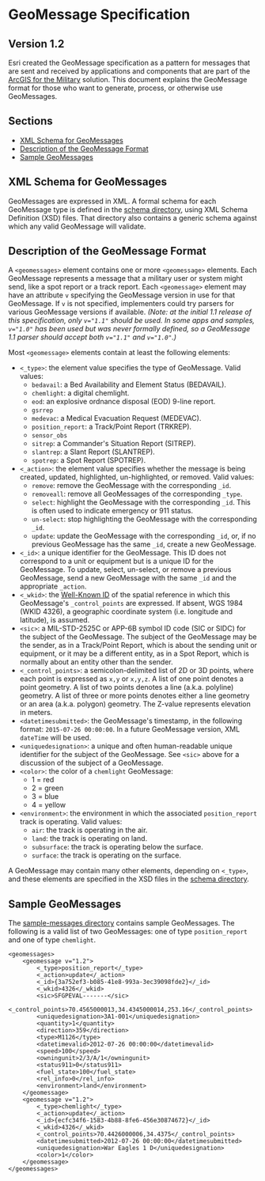 GeoMessage Specification
========================
Version 1.2
-------------------

Esri created the GeoMessage specification as a pattern for messages that are sent and received by applications and components that are part of the [ArcGIS for the Military](http://solutions.arcgis.com/military) solution. This document explains the GeoMessage format for those who want to generate, process, or otherwise use GeoMessages.

## Sections

* [XML Schema for GeoMessages](#xml-schema-for-geomessages)
* [Description of the GeoMessage Format](#description-of-the-geomessage-format)
* [Sample GeoMessages](#sample-geomessages)

## XML Schema for GeoMessages

GeoMessages are expressed in XML. A formal schema for each GeoMessage type is defined in the [schema directory](./schema/), using XML Schema Definition (XSD) files. That directory also contains a generic schema against which any valid GeoMessage will validate.

## Description of the GeoMessage Format

A `<geomessages>` element contains one or more `<geomessage>` elements. Each GeoMessage represents a message that a military user or system might send, like a spot report or a track report. Each `<geomessage>` element may have an attribute `v` specifying the GeoMessage version in use for that GeoMessage. If `v` is not specified, implementers could try parsers for various GeoMessage versions if available. *(Note: at the initial 1.1 release of this specification, only `v="1.1"` should be used. In some apps and samples, `v="1.0"` has been used but was never formally defined, so a GeoMessage 1.1 parser should accept both `v="1.1"` and `v="1.0"`.)*

Most `<geomessage>` elements contain at least the following elements:

- `<_type>`: the element value specifies the type of GeoMessage. Valid values:
    - `bedavail`: a Bed Availability and Element Status (BEDAVAIL).
    - `chemlight`: a digital chemlight.
    - `eod`: an explosive ordnance disposal (EOD) 9-line report.
    - `gsrrep`
    - `medevac`: a Medical Evacuation Request (MEDEVAC).
    - `position_report`: a Track/Point Report (TRKREP).
    - `sensor_obs`
    - `sitrep`: a Commander's Situation Report (SITREP).
    - `slantrep`: a Slant Report (SLANTREP).
    - `spotrep`: a Spot Report (SPOTREP).
- `<_action>`: the element value specifies whether the message is being created, updated, highlighted, un-highlighted, or removed. Valid values:
    - `remove`: remove the GeoMessage with the corresponding `_id`.
    - `removeall`: remove all GeoMessages of the corresponding `_type`.
    - `select`: highlight the GeoMessage with the corresponding `_id`. This is often used to indicate emergency or 911 status.
    - `un-select`: stop highlighting the GeoMessage with the corresponding `_id`.
    - `update`: update the GeoMessage with the corresponding `_id`, or, if no previous GeoMessage has the same `_id`, create a new GeoMessage.
- `<_id>`: a unique identifier for the GeoMessage. This ID does not correspond to a unit or equipment but is a unique ID for the GeoMessage. To update, select, un-select, or remove a previous GeoMessage, send a new GeoMessage with the same `_id` and the appropriate `_action`.
- `<_wkid>`: the [Well-Known ID](http://wiki.gis.com/wiki/index.php/Well-Known_ID) of the spatial reference in which this GeoMessage's `_control_points` are expressed. If absent, WGS 1984 (WKID 4326), a geographic coordinate system (i.e. longitude and latitude), is assumed.
- `<sic>`: a MIL-STD-2525C or APP-6B symbol ID code (SIC or SIDC) for the subject of the GeoMessage. The subject of the GeoMessage may be the sender, as in a Track/Point Report, which is about the sending unit or equipment, or it may be a different entity, as in a Spot Report, which is normally about an entity other than the sender.
- `<_control_points>`: a semicolon-delimited list of 2D or 3D points, where each point is expressed as `x,y` or `x,y,z`. A list of one point denotes a point geometry. A list of two points denotes a line (a.k.a. polyline) geometry. A list of three or more points denotes either a line geometry or an area (a.k.a. polygon) geometry. The Z-value represents elevation in meters. 
- `<datetimesubmitted>`: the GeoMessage's timestamp, in the following format: `2015-07-26 00:00:00`. In a future GeoMessage version, XML `dateTime` will be used.
- `<uniquedesignation>`: a unique and often human-readable unique identifier for the subject of the GeoMessage. See `<sic>` above for a discussion of the subject of a GeoMessage.
- `<color>`: the color of a `chemlight` GeoMessage:
    - 1 = red
    - 2 = green
    - 3 = blue
    - 4 = yellow
- `<environment>`: the environment in which the associated `position_report` track is operating. Valid values:
    - `air`: the track is operating in the air.
    - `land`: the track is operating on land.
    - `subsurface`: the track is operating below the surface.
    - `surface`: the track is operating on the surface.

A GeoMessage may contain many other elements, depending on `<_type>`, and these elements are specified in the XSD files in the [schema directory](./schema/).

## Sample GeoMessages

The [sample-messages directory](./sample-messages) contains sample GeoMessages. The following is a valid list of two GeoMessages: one of type `position_report` and one of type `chemlight`.

```
<geomessages>
	<geomessage v="1.2">
		<_type>position_report</_type>
		<_action>update</_action>
		<_id>{3a752ef3-b085-41e8-993a-3ec39098fde2}</_id>
		<_wkid>4326</_wkid>
		<sic>SFGPEVAL-------</sic>
		<_control_points>70.4565000013,34.4345000014,253.16</_control_points>
		<uniquedesignation>3A1-001</uniquedesignation>
		<quantity>1</quantity>
		<direction>359</direction>
		<type>M1126</type>
		<datetimevalid>2012-07-26 00:00:00</datetimevalid>
		<speed>100</speed>
		<owningunit>2/3/A/1</owningunit>
		<status911>0</status911>
		<fuel_state>100</fuel_state>
		<rel_info>0</rel_info>
		<environment>land</environment>
	</geomessage>
	<geomessage v="1.2">
		<_type>chemlight</_type>
		<_action>update</_action>
		<_id>{ecfc34f6-1583-4b88-8fe6-456e30874672}</_id>
		<_wkid>4326</_wkid>
		<_control_points>70.4426000006,34.4375</_control_points>
		<datetimesubmitted>2012-07-26 00:00:00</datetimesubmitted>
		<uniquedesignation>War Eagles 1 D</uniquedesignation>
		<color>1</color>
	</geomessage>
</geomessages>
```

